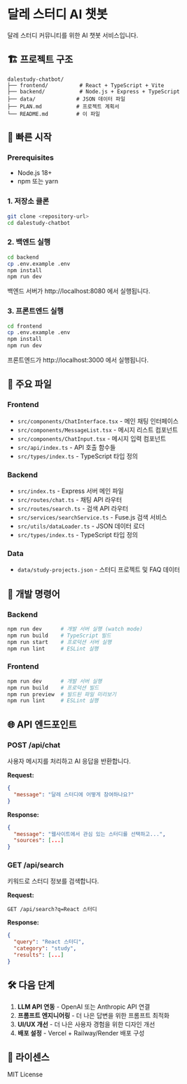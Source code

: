 # 달레 스터디 AI 챗봇

달레 스터디 커뮤니티를 위한 AI 챗봇 서비스입니다.

## 🏗️ 프로젝트 구조

```
dalestudy-chatbot/
├── frontend/          # React + TypeScript + Vite
├── backend/           # Node.js + Express + TypeScript  
├── data/             # JSON 데이터 파일
├── PLAN.md           # 프로젝트 계획서
└── README.md         # 이 파일
```

## 🚀 빠른 시작

### Prerequisites
- Node.js 18+ 
- npm 또는 yarn

### 1. 저장소 클론
```bash
git clone <repository-url>
cd dalestudy-chatbot
```

### 2. 백엔드 실행
```bash
cd backend
cp .env.example .env
npm install
npm run dev
```

백엔드 서버가 http://localhost:8080 에서 실행됩니다.

### 3. 프론트엔드 실행  
```bash
cd frontend
cp .env.example .env
npm install  
npm run dev
```

프론트엔드가 http://localhost:3000 에서 실행됩니다.

## 📁 주요 파일

### Frontend
- `src/components/ChatInterface.tsx` - 메인 채팅 인터페이스
- `src/components/MessageList.tsx` - 메시지 리스트 컴포넌트
- `src/components/ChatInput.tsx` - 메시지 입력 컴포넌트
- `src/api/index.ts` - API 호출 함수들
- `src/types/index.ts` - TypeScript 타입 정의

### Backend
- `src/index.ts` - Express 서버 메인 파일
- `src/routes/chat.ts` - 채팅 API 라우터
- `src/routes/search.ts` - 검색 API 라우터
- `src/services/searchService.ts` - Fuse.js 검색 서비스
- `src/utils/dataLoader.ts` - JSON 데이터 로더
- `src/types/index.ts` - TypeScript 타입 정의

### Data
- `data/study-projects.json` - 스터디 프로젝트 및 FAQ 데이터

## 🔧 개발 명령어

### Backend
```bash
npm run dev      # 개발 서버 실행 (watch mode)
npm run build    # TypeScript 빌드
npm run start    # 프로덕션 서버 실행
npm run lint     # ESLint 실행
```

### Frontend  
```bash
npm run dev      # 개발 서버 실행
npm run build    # 프로덕션 빌드
npm run preview  # 빌드된 파일 미리보기
npm run lint     # ESLint 실행
```

## 🌐 API 엔드포인트

### POST /api/chat
사용자 메시지를 처리하고 AI 응답을 반환합니다.

**Request:**
```json
{
  "message": "달레 스터디에 어떻게 참여하나요?"
}
```

**Response:**
```json
{
  "message": "웹사이트에서 관심 있는 스터디를 선택하고...",
  "sources": [...]
}
```

### GET /api/search
키워드로 스터디 정보를 검색합니다.

**Request:**
```
GET /api/search?q=React 스터디
```

**Response:**
```json
{
  "query": "React 스터디",
  "category": "study", 
  "results": [...]
}
```

## 🛠️ 다음 단계

1. **LLM API 연동** - OpenAI 또는 Anthropic API 연결
2. **프롬프트 엔지니어링** - 더 나은 답변을 위한 프롬프트 최적화
3. **UI/UX 개선** - 더 나은 사용자 경험을 위한 디자인 개선
4. **배포 설정** - Vercel + Railway/Render 배포 구성

## 📝 라이센스

MIT License

